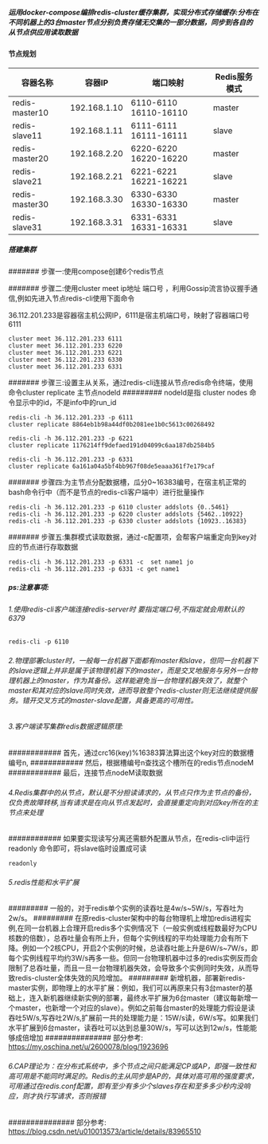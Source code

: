 ##### 运用docker-compose编排redis-cluster缓存集群，实现分布式存储缓存:分布在不同机器上的3台master节点分别负责存储无交集的一部分数据，同步到各自的从节点供应用读取数据

#### 节点规划
|容器名称| 容器IP |端口映射| Redis服务模式 |
|--|--|--|--|
|  redis-master10    |  192.168.1.10 |6110-6110 16110-16110     | master  |
|  redis-slave11     |  192.168.1.11 |6111-6111 16111-16111     | slave   |
|  redis-master20    |  192.168.2.20 |6220-6220 16220-16220     | master  |
|  redis-slave21     |  192.168.2.21 |6221-6221 16221-16221     | slave   |
|  redis-master30    |  192.168.3.30 |6330-6330 16330-16330     | master  |
|  redis-slave31     |  192.168.3.31 |6331-6331 16331-16331     | slave   |

##### 搭建集群
####### 步骤一:使用compose创建6个redis节点

####### 步骤二:使用cluster meet ip地址 端口号 ，利用Gossip流言协议握手通信,例如先进入节点redis-cli使用下面命令

36.112.201.233是容器宿主机公网IP，6111是宿主机端口号，映射了容器端口号6111
```
cluster meet 36.112.201.233 6111
cluster meet 36.112.201.233 6220
cluster meet 36.112.201.233 6221
cluster meet 36.112.201.233 6330
cluster meet 36.112.201.233 6331

```

####### 步骤三:设置主从关系，通过redis-cli连接从节点redis命令终端，使用命令cluster replicate 主节点nodeId
######### nodeId是指 cluster nodes 命令显示中的id，不是info中的run_id
```
redis-cli -h 36.112.201.233 -p 6111
cluster replicate 8864eb1b98a44df0b2081ee1b0c5613c00268492

redis-cli -h 36.112.201.233 -p 6221
cluster replicate 1176214ff9defaed191d04099c6aa187db2584b5

redis-cli -h 36.112.201.233 -p 6331
cluster replicate 6a161a04a5bf4bb967f08de5eaaa361f7e179caf

```

####### 步骤四:为主节点分配数据槽，瓜分0~16383编号，在宿主机正常的bash命令行中（而不是节点的redis-cli客户端中）进行批量操作
```
redis-cli -h 36.112.201.233 -p 6110 cluster addslots {0..5461}
redis-cli -h 36.112.201.233 -p 6220 cluster addslots {5462..10922}
redis-cli -h 36.112.201.233 -p 6330 cluster addslots {10923..16383}

```

####### 步骤五:集群模式读取数据，通过-c配置项，会帮客户端重定向到key对应的节点进行存取数据
```
redis-cli -h 36.112.201.233 -p 6331 -c  set name1 jo 
redis-cli -h 36.112.201.233 -p 6331 -c get name1

```

##### ps:注意事项:
 ###### 1.使用redis-cli客户端连接redis-server时 要指定端口号,不指定就会用默认的6379
 ```
 redis-cli -p 6110
 
 ```
 ###### 2.物理部署cluster时，一般每一台机器下面都有master和slave，但同一台机器下的slave逻辑上并非是属于该物理机器下的master，而是交叉地服务与另外一台物理机器上的master，作为其备份。这样能避免当一台物理机器失效了，就整个master和其对应的slave同时失效，进而导致整个redis-cluster则无法继续提供服务。错开交叉方式的master-slave配置，具备更高的可用性。
 
 ###### 3.客户端读写集群redis数据逻辑原理:
 ############ 首先，通过crc16(key)%16383算法算出这个key对应的数据槽编号n,
 ############ 然后，根据槽编号n查找这个槽所在的redis节点nodeM
 ############ 最后，连接节点nodeM读取数据
 
 ###### 4.Redis集群中的从节点，默认是不分担读请求的，从节点只作为主节点的备份，仅负责故障转移,当有请求是在向从节点发起时，会直接重定向到对应key所在的主节点来处理
 ############ 如果要实现读写分离还需额外配置从节点，在redis-cli中运行 readonly 命令即可，将slave临时设置成可读
 ```
 readonly
 ```
 ###### 5.redis性能和水平扩展
 ######### 一般的，对于redis单个实例的读吞吐是4w/s~5W/s，写吞吐为2w/s。
 ######### 在原redis-cluster架构中的每台物理机上增加redis进程实例,在同一台机器上合理开启redis多个实例情况下（一般实例或线程数最好为CPU核数的倍数），总吞吐量会有所上升，但每个实例线程的平均处理能力会有所下降。例如一个2核CPU，开启2个实例的时候，总读吞吐能上升是6W/s~7W/s，即每个实例线程平均约3W/s再多一些。但同一台物理机器中过多的redis实例反而会限制了总吞吐量，而且一旦一台物理机器失效，会导致多个实例同时失效，从而导致redis-cluster全体失效的风险增加。
 ######### 新增机器，部署新redis-master实例，即物理上的水平扩展：例如，我们可以再原来只有3台master的基础上，连入新机器继续新实例的部署，最终水平扩展为6台master（建议每新增一个master，也新增一个对应的slave）。例如之前每台master的处理能力假设是读吞吐5W/s,写吞吐2W/s,扩展前一共的处理能力是：15W/s读，6W/s写。如果我们水平扩展到6台master，读吞吐可以达到总量30W/s，写可以达到12w/s，性能能够成倍增加
 ############### 部分参考: https://my.oschina.net/u/2600078/blog/1923696
 
 ###### 6.CAP理论为：在分布式系统中，多个节点之间只能满足CP或AP，即强一致性和高可用是不能同时满足的。Redis的主从同步是AP的，具体对高可用的强度要求，可用通过在redis.conf配置，即有至少有多少个slaves存在和至多多少秒内没响应，则才执行写请求，否则报错
 ############### 部分参考: https://blog.csdn.net/u010013573/article/details/83965510 
